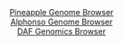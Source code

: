 <div id="Pineapple_Genome_Browser" align="center">
  <a href="https://igv.org/app/?sessionURL=blob:zZJda9swFIb_i6BlA8eW7NiODWV4.WjTdg3NRwMtxSi2ZKu1JVdSnCYh_31a2dhNB83FxkAX0uFI531fPXvQEqmY4CAGro18GyFgAVWKzQzXTUVucE0UiCmuFLGAJJRIwjMC4j2gWGm8mF6bm6XWjYodh.mmU2NeCFt5Nq7xTnC8UXYmaqcvqgqvhMRaSOV8lbgVDivazoascNPYZrZn.06ONXZw1ZSCK.E0hBfpxryX_iqlBeGiJmm9rjR7E5AaPUZjblP8JVnOkiwjSl2R7Tg_S67GyZ03XNyfB_37xeRiuQiWpzNWcKzXkpz5rNu_PXFHw14L8.11ouRANBfn4.ekbYcn3uB0.NowSdQZClHPC0Mf9Uw0jOfk9X9ybRY70rnbHU3owli_zScRFbQvxny.nAfB1dwdv.s8AgcLVCJbGxZAVsowRtDyYGD5btD5sUU9C8LI5CMFA_HDowW0xNmzaX_YA71tDDFAkZf1GzwWEDInEsSdCMIQRZHrd8MujCJ0sPZgLau_F.5oMY1C6CauG6SUVdrgnKeKN8rGnNttRu1id2Sad_J5O88use5.uynpgIZl9FQ87crBRPwhSwuY0W8faIx.RNE_4e4jQmy9Oha2aTHLhmFv5FPxErotn9bIX.odIf3kvXhcaMweFw0Vssba9JuKOf6krcWSYa5NoWWKrVjF9HZpUhQbECPXM9CCTFTCUAhksfoELWghH37.Dad3eDx8Bw--">Pineapple Genome Browser</a>
</div>
<div id="Alphonso_Genome_Browser" align="center">
  <a href="https://igv.org/app/?sessionURL=blob:zZLvj5owHIf_lyZetgSBgoCQmMWfp9E7bzp1ermQigW7g5ZrC5wa__d1Zsve7JLzxZYlvCifFPr5Pn1OoMRcEEZBACwdOjqEQANiz6o5yvIU36MMCxDEKBVYAxzHmGMaYRCcQIyERIvZRH25lzIXgWEQmdczRBOmC1tHGToyiiqhRywzuixN0ZZxJBkXRoejkhkkKesV3qI819XZtu4YOySRgdJ8z6hgRo5pElbqf.GvKEwwZRkOsyKV5FIgVH1Ux50eo0_t1bwdRViIMT6Mdq32eNRe2v3F5tbtbhbT4Wrhrm7mJKFIFhy33P7LYfJM48Yzd.D8dvRt3JAPib9frqOa3bvpv.aEY9GCHmzanudcwBC6w6__08zqIVfO3Z2NZmvHHCZH_9Bj9z05ufsyGfify976jbnPGkhZVCgPQLTnXgBNzTZdzbHc.o8lbGqm6Ss6nBEQPD5pQHIUPavtjycgD7myBQj8UlzE0QDjO8xBUPdN04O.bzkNr2H6PjxrJ1Dw9O.hHSxmvmdabctyw5ikUqm8CwXNhY4o1cso1pPjlSyXY59Pq9mo49kPmy2pWYMizosDgsNm0vgjTUsRUIdfLlCN.p5O_8S79xTR5fZa2WpWZ116WIEZwK9TUg4zlXSzpgoawypqk.PoTUzXIYoZz5BU.1WiXn96VyJOEJUqKIkgW5ISeVgpmqwCAbRspS.IWMqUj4An2w.mZmrQMT_.1tQ.P52_Aw--">Alphonso Genome Browser</a>
</div>


<div id="DAF_Genomics_Browser" align="center">
  <a href="https://igv.org/app/?sessionURL=blob:tZFra9swFIb_iyD95Kvs2LEhDHdL0tDSlCRutpYSTu3jC7MtR5KbpiH_fcJrGezCGHQgCYlzed.j50iekIuSNSQk1LCHhm0TjYiC7VdQtxVeQ42ChBlUAjXCMUOOTYIkPJIMhIR4eaUqCylbEZpmCpmeY8PqMhGGcAxodcE6WaBK1akBNbywBvbCSFitkiWYULUFawQzIUlQCN0yW2zy7R7U8Rbb9i1xW3eVLHvVrTKhjKVGBspt2aT4_Bcj_0FZrfJDtFlFff0lHubpOLqcR7fOJL6beR_v4sXFJvY2Z6syb0B2HMdXF49PA3o.2y_W3MckX3AvWYvdZPalSq2B8.ls8tyWHMXY9u2R4_uu65KTRiqWdAoCSQpuh7ar.XSkUdfVX6_O0FO_wFlJwvsHjUgOyVeVfn8k8tAqVETgruupaYTxFDkJ9cCyfDsI6ND1XSsI7JN2JB2v3pnlNF4GvkUjSj3jEWqln5VV_4FK6Nfge4H8qbPa_wpqrih9llJ0MzYd0WU0oNPrw836_GY3ir3c_S2qoZrgj6NljNcgVej78xUMVEqxxkb.IOOcHk7fAA--">DAF Genomics Browser</a>
</div>
